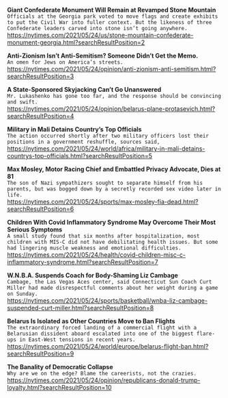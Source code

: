 **Giant Confederate Monument Will Remain at Revamped Stone Mountain**\
`Officials at the Georgia park voted to move flags and create exhibits to put the Civil War into fuller context. But the likeness of three Confederate leaders carved into stone isn’t going anywhere.`\
https://nytimes.com/2021/05/24/us/stone-mountain-confederate-monument-georgia.html?searchResultPosition=2

**Anti-Zionism Isn’t Anti-Semitism? Someone Didn’t Get the Memo.**\
`An omen for Jews on America’s streets.`\
https://nytimes.com/2021/05/24/opinion/anti-zionism-anti-semitism.html?searchResultPosition=3

**A State-Sponsored Skyjacking Can’t Go Unanswered**\
`Mr. Lukashenko has gone too far, and the response should be convincing and swift.`\
https://nytimes.com/2021/05/24/opinion/belarus-plane-protasevich.html?searchResultPosition=4

**Military in Mali Detains Country’s Top Officials**\
`The action occurred shortly after two military officers lost their positions in a government reshuffle, sources said,`\
https://nytimes.com/2021/05/24/world/africa/military-in-mali-detains-countrys-top-officials.html?searchResultPosition=5

**Max Mosley, Motor Racing Chief and Embattled Privacy Advocate, Dies at 81**\
`The son of Nazi sympathizers sought to separate himself from his parents, but was bogged down by a secretly recorded sex video later in life.`\
https://nytimes.com/2021/05/24/sports/max-mosley-fia-dead.html?searchResultPosition=6

**Children With Covid Inflammatory Syndrome May Overcome Their Most Serious Symptoms**\
`A small study found that six months after hospitalization, most children with MIS-C did not have debilitating health issues. But some had lingering muscle weakness and emotional difficulties.`\
https://nytimes.com/2021/05/24/health/covid-children-misc-c-inflammatory-syndrome.html?searchResultPosition=7

**W.N.B.A. Suspends Coach for Body-Shaming Liz Cambage**\
`Cambage, the Las Vegas Aces center, said Connecticut Sun Coach Curt Miller had made disrespectful comments about her weight during a game on Sunday.`\
https://nytimes.com/2021/05/24/sports/basketball/wnba-liz-cambage-suspended-curt-miller.html?searchResultPosition=8

**Belarus Is Isolated as Other Countries Move to Ban Flights**\
`The extraordinary forced landing of a commercial flight with a Belarusian dissident aboard escalated into one of the biggest flare-ups in East-West tensions in recent years.`\
https://nytimes.com/2021/05/24/world/europe/belarus-flight-ban.html?searchResultPosition=9

**The Banality of Democratic Collapse**\
`Why are we on the edge? Blame the careerists, not the crazies.`\
https://nytimes.com/2021/05/24/opinion/republicans-donald-trump-loyalty.html?searchResultPosition=10

